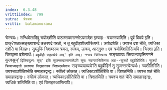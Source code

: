 ```yaml
---
index:  6.3.48
vrittiindex:  799
sutra:  त्रेस्त्रयः
vritti:  balamanorama 
---
```


त्रेस्त्रयः। सन्धिवेलादिषु त्रयोदशीति पाठात्सकारान्तोऽयमादेश इत्याह--त्रयस्स्यादिति। पूर्व विषये इति। प्राक्?शतात्सङ्ख्याशब्दे उत्तरपदे परतो, न तु बहुव्रीह्रशीत्योरित्यर्थः। त्रयोदशेति। त्रयश्च दश चेति, त्र्यधिका दशेति वा विग्रहः। सुब्लुकि त्रिशब्दस्य त्रयस्, रुत्वम्, उत्वम्, आद्गुणः। एवं त्रयोविंशतिरित्यपि। त्रिदशा इति। त्रिरावृत्ता दशेत्यर्थः। `बहुव्रीहौ सह्ख्येये डच्' इति डच्। नन्वत्र त्रिरित्यस्य `सङ्ख्यायाः क्रियाभ्यावृत्तिगणने कुत्वसुच्' `द्वित्रिचतुभ्र्यः सुच्' इति सुजन्तत्वात्समासेऽपि सुचः श्रवणापत्तिरित्यत आह--सुजर्थे बहुव्रीहिरिति। सुजर्थे क्रियाभ्यावृत्तौ लक्षणया विद्यमानस्य त्रिशब्दस्यैवात्र `सङ्ख्ययाव्यये'ति बहुव्रीहिर्न तु सुजन्तस्येत्यर्थः। त्र्यशीतिरिति। त्रयश्चाऽशीतिश्चेति समाहारद्वन्द्वः। स्त्रीत्वं लोकात्। त्र्यधिकाऽशीतिरिति वा। त्रिशतमिति। त्र्यश्च शतं चेति समाहारद्वन्द्वः। स्त्रीत्वं लोकात्। त्र्यधिकाऽसीतिरिति वा। त्रिशतमिति। त्रयश्च शतं चेति समाहारद्वन्द्वः, त्र्यधिकं शतिमिति वा। एवं त्रिसहरुआमित्यपि। 

